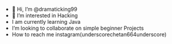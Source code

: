 - 👋 Hi, I’m @dramaticking99
- 👀 I’m interested in Hacking
- I am currently learning Java
- I’m looking to collaborate on simple beginner Projects
- How to reach me instagram(underscorechetan664underscore) 


